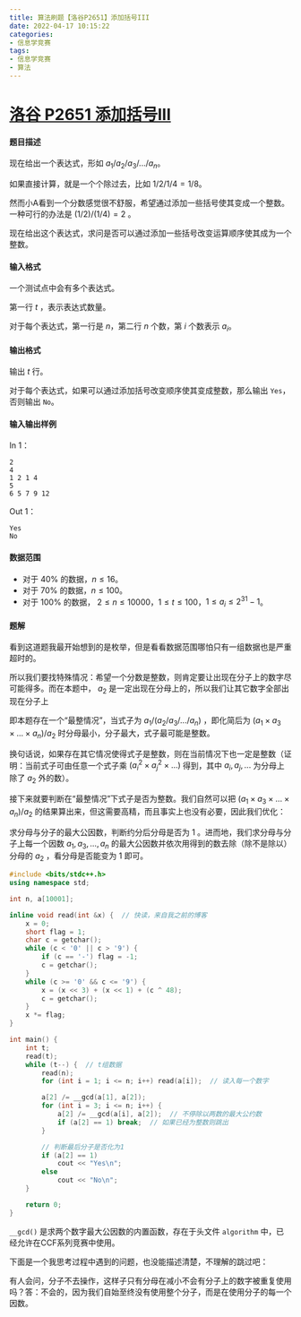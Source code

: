 ```yaml
---
title: 算法刷题【洛谷P2651】添加括号III
date: 2022-04-17 10:15:22
categories:
- 信息学竞赛
tags:
- 信息学竞赛
- 算法
---
```


# [洛谷 P2651 添加括号III](https://www.luogu.com.cn/problem/P2651)

#### 题目描述

现在给出一个表达式，形如 $a_{1}/a_{2}/a_{3}/.../a_{n}$。

如果直接计算，就是一个个除过去，比如 $1/2/1/4 = 1/8$。

然而小$\text{A}$看到一个分数感觉很不舒服，希望通过添加一些括号使其变成一个整数。一种可行的办法是 $(1/2)/(1/4)=2$ 。

现在给出这个表达式，求问是否可以通过添加一些括号改变运算顺序使其成为一个整数。

#### 输入格式

一个测试点中会有多个表达式。

第一行 $t$ ，表示表达式数量。

对于每个表达式，第一行是 $n$，第二行 $n$ 个数，第 $i$ 个数表示 $a_{i}$。

#### 输出格式

输出 $t$ 行。

对于每个表达式，如果可以通过添加括号改变顺序使其变成整数，那么输出 `Yes`，否则输出 `No`。

#### 输入输出样例

In 1：

```text
2
4
1 2 1 4
5
6 5 7 9 12
```

Out 1：

```text
Yes
No
```

#### 数据范围

- 对于 $40\%$ 的数据，$n \le 16$。
- 对于 $70\%$ 的数据，$n \le 100$。
- 对于 $100\%$ 的数据， $2 \le n \le 10000$，$1 \le t \le 100$，$1 \le a_{i}\le 2^{31}-1$。

#### 题解

看到这道题我最开始想到的是枚举，但是看看数据范围哪怕只有一组数据也是严重超时的。

所以我们要找特殊情况：希望一个分数是整数，则肯定要让出现在分子上的数字尽可能得多。而在本题中， $a_2$ 是一定出现在分母上的，所以我们让其它数字全部出现在分子上

即本题存在一个“最整情况”，当式子为 $a_{1}/(a_{2}/a_{3}/.../a_{n})$ ，即化简后为 $(a_{1} \times a_{3} \times ... \times a_{n}) / a_{2}$ 时分母最小，分子最大，式子最可能是整数。

换句话说，如果存在其它情况使得式子是整数，则在当前情况下也一定是整数（证明：当前式子可由任意一个式子乘 $(a_{i}^2 \times a_{j}^2 \times ...)$ 得到，其中 $a_i, a_j, ...$ 为分母上除了 $a_2$ 外的数）。

接下来就要判断在“最整情况”下式子是否为整数。我们自然可以把 $(a_{1} \times a_{3} \times ... \times a_{n}) / a_{2}$ 的结果算出来，但这需要高精，而且事实上也没有必要，因此我们优化：

求分母与分子的最大公因数，判断约分后分母是否为 $1$ 。进而地，我们求分母与分子上每一个因数 $a_{1}, a_{3}, ... , a_{n}$ 的最大公因数并依次用得到的数去除（除不是除以）分母的 $a_2$ ，看分母是否能变为 $1$ 即可。

```cpp
#include <bits/stdc++.h>
using namespace std;

int n, a[10001];

inline void read(int &x) {  // 快读，来自我之前的博客
    x = 0;
    short flag = 1;
    char c = getchar();
    while (c < '0' || c > '9') {
        if (c == '-') flag = -1;
        c = getchar();
    }
    while (c >= '0' && c <= '9') {
        x = (x << 3) + (x << 1) + (c ^ 48);
        c = getchar();
    }
    x *= flag;
}

int main() {
    int t;
    read(t);
    while (t--) {  // t组数据
        read(n);
        for (int i = 1; i <= n; i++) read(a[i]);  // 读入每一个数字

        a[2] /= __gcd(a[1], a[2]);
        for (int i = 3; i <= n; i++) {
            a[2] /= __gcd(a[i], a[2]);  // 不停除以两数的最大公约数
            if (a[2] == 1) break;  // 如果已经为整数则跳出
        }

        // 判断最后分子是否化为1
        if (a[2] == 1)
            cout << "Yes\n";
        else
            cout << "No\n";
    }

    return 0;
}
```

`__gcd()` 是求两个数字最大公因数的内置函数，存在于头文件 `algorithm` 中，已经允许在CCF系列竞赛中使用。

下面是一个我思考过程中遇到的问题，也没能描述清楚，不理解的跳过吧：

有人会问，分子不去操作，这样子只有分母在减小不会有分子上的数字被重复使用吗？答：不会的，因为我们自始至终没有使用整个分子，而是在使用分子的每一个因数。
